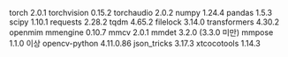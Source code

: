 torch	2.0.1
torchvision	0.15.2
torchaudio	2.0.2
numpy	1.24.4
pandas	1.5.3
scipy	1.10.1
requests	2.28.2
tqdm	4.65.2
filelock	3.14.0
transformers	4.30.2
openmim
mmengine	0.10.7
mmcv	2.0.1
mmdet	3.2.0 (3.3.0 미만)
mmpose	1.1.0 이상
opencv-python	4.11.0.86
json_tricks	3.17.3
xtcocotools	1.14.3
